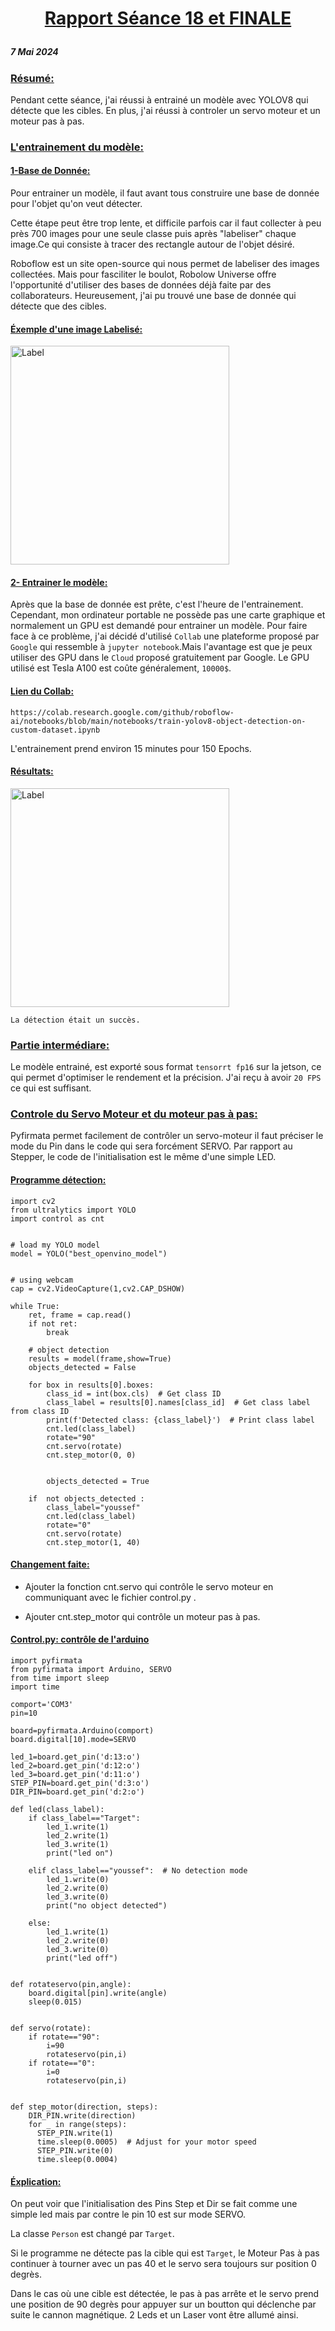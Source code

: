 # <p align="center"><ins> Rapport Séance 18 et FINALE
##### 7 Mai 2024

### <ins> Résumé:

Pendant cette séance, j'ai réussi à entrainé un modèle avec YOLOV8 qui détecte que les cibles.
En plus, j'ai réussi à controler un servo moteur et un moteur pas à pas.

### <ins>L'entrainement du modèle:

#### <ins> 1-Base de Donnée:

Pour entrainer un modèle, il faut avant tous construire une base de donnée pour l'objet qu'on veut détecter.

Cette étape peut être trop lente, et difficile parfois car il faut collecter à peu près 700 images pour une seule classe puis après "labeliser" chaque image.Ce qui consiste à tracer des rectangle autour de l'objet désiré.

Roboflow est un site open-source qui nous permet de labeliser des images collectées.
Mais pour fasciliter le boulot, Robolow Universe offre l'opportunité d'utiliser des bases de données déjà faite par des collaborateurs.
Heureusement, j'ai pu trouvé une base de donnée qui détecte que des cibles.
#### <ins> Éxemple d'une image Labelisé:

<img src="https://github.com/YoussefMiriXX/Militech-Project/blob/394fdbeef3926accb4aeb917ccf40e68b797f615/Youssef%20Miri/Images/yolo.png" width="350" alt="Label">


#### <ins> 2- Entrainer le modèle:

Après que la base de donnée est prête, c'est l'heure de l'entrainement.
Cependant, mon ordinateur portable ne possède pas une carte graphique et normalement un GPU est demandé pour entrainer un modèle.
Pour faire face à ce problème, j'ai décidé d'utilisé `Collab` une plateforme proposé par `Google` qui ressemble à `jupyter notebook`.Mais l'avantage est que je peux utiliser des GPU dans le `Cloud` proposé gratuitement par Google. Le GPU utilisé est Tesla A100 est coûte généralement, `10000$`.

#### <ins>Lien du Collab:
`https://colab.research.google.com/github/roboflow-ai/notebooks/blob/main/notebooks/train-yolov8-object-detection-on-custom-dataset.ipynb`

L'entrainement prend environ 15 minutes pour 150 Epochs.


#### <ins> Résultats:
<img src="https://github.com/YoussefMiriXX/Militech-Project/blob/394fdbeef3926accb4aeb917ccf40e68b797f615/Youssef%20Miri/Images/yolo.png" width="350" alt="Label">

`La détection était un succès.`


### <ins> Partie intermédiare:

Le modèle entrainé, est exporté sous format `tensorrt fp16` sur la jetson, ce qui permet d'optimiser le rendement et la précision.
J'ai reçu à avoir `20 FPS` ce qui est suffisant. 

### <ins> Controle du Servo Moteur et du moteur pas à pas:

Pyfirmata permet facilement de contrôler un servo-moteur il faut préciser le mode du Pin dans le code qui sera forcément SERVO. Par rapport au Stepper, le code de l'initialisation est le même d'une simple LED.

#### <ins> Programme détection:
```
import cv2
from ultralytics import YOLO
import control as cnt


# load my YOLO model
model = YOLO("best_openvino_model")


# using webcam
cap = cv2.VideoCapture(1,cv2.CAP_DSHOW)

while True:
    ret, frame = cap.read()
    if not ret:
        break

    # object detection
    results = model(frame,show=True)
    objects_detected = False
   
    for box in results[0].boxes:
        class_id = int(box.cls)  # Get class ID
        class_label = results[0].names[class_id]  # Get class label from class ID
        print(f'Detected class: {class_label}')  # Print class label
        cnt.led(class_label)
        rotate="90"
        cnt.servo(rotate)
        cnt.step_motor(0, 0)
        

        objects_detected = True
    
    if  not objects_detected :
        class_label="youssef"
        cnt.led(class_label)
        rotate="0"
        cnt.servo(rotate)
        cnt.step_motor(1, 40)

```
#### <ins> Changement faite:

- Ajouter la fonction cnt.servo qui contrôle le servo moteur en communiquant avec le fichier control.py .

- Ajouter  cnt.step_motor qui contrôle un moteur pas à pas.


#### <ins> Control.py: contrôle de l'arduino

```
import pyfirmata
from pyfirmata import Arduino, SERVO
from time import sleep
import time

comport='COM3'
pin=10

board=pyfirmata.Arduino(comport)
board.digital[10].mode=SERVO

led_1=board.get_pin('d:13:o')
led_2=board.get_pin('d:12:o')
led_3=board.get_pin('d:11:o')
STEP_PIN=board.get_pin('d:3:o')
DIR_PIN=board.get_pin('d:2:o')

def led(class_label):
    if class_label=="Target": 
        led_1.write(1)
        led_2.write(1)
        led_3.write(1)
        print("led on")

    elif class_label=="youssef":  # No detection mode
        led_1.write(0)
        led_2.write(0)
        led_3.write(0)
        print("no object detected")
       
    else:
        led_1.write(1)
        led_2.write(0)
        led_3.write(0)
        print("led off")


def rotateservo(pin,angle):
    board.digital[pin].write(angle)
    sleep(0.015)


def servo(rotate):
    if rotate=="90":
        i=90
        rotateservo(pin,i)
    if rotate=="0":
        i=0
        rotateservo(pin,i)
        
   
def step_motor(direction, steps):
    DIR_PIN.write(direction)
    for _ in range(steps):
      STEP_PIN.write(1)
      time.sleep(0.0005)  # Adjust for your motor speed
      STEP_PIN.write(0)
      time.sleep(0.0004)  

```
#### <ins> Éxplication:
On peut voir que l'initialisation des Pins Step et Dir se fait comme une simple led mais par contre le pin 10 est sur mode SERVO.

La classe `Person` est changé par `Target`.

Si le programme ne détecte pas la cible qui est `Target`, le Moteur Pas à pas continuer à tourner avec un pas 40 et le servo sera toujours sur position 0 degrès.

Dans le cas où une cible est détectée, le pas à pas arrête et le servo prend une position de 90 degrès pour appuyer sur un boutton qui déclenche par suite le cannon magnétique.
2 Leds et un Laser vont être allumé ainsi.

